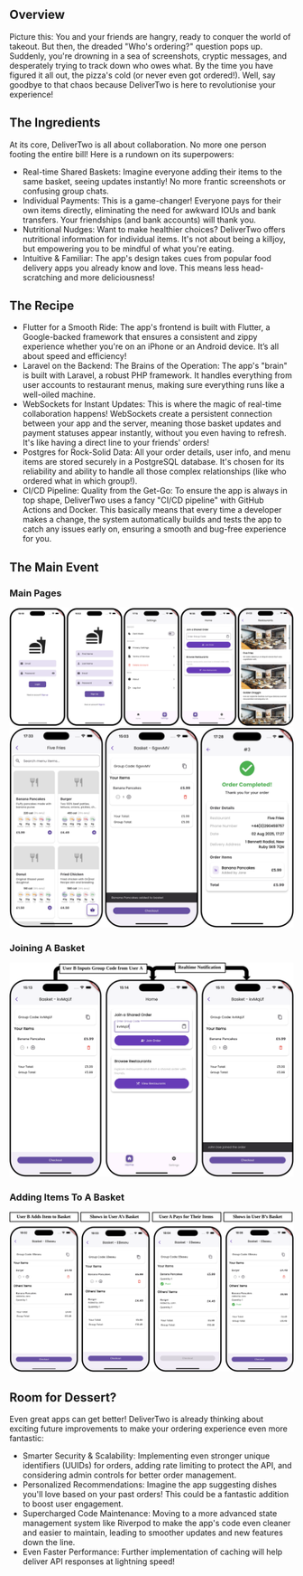 ## Overview
Picture this: You and your friends are hangry, ready to conquer the world of takeout. But then, the dreaded "Who's ordering?" question pops up. Suddenly, you're drowning in a sea of screenshots, cryptic messages, and desperately trying to track down who owes what. By the time you have figured it all out, the pizza's cold (or never even got ordered!). Well, say goodbye to that chaos because DeliverTwo is here to revolutionise your experience! 

## The Ingredients
At its core, DeliverTwo is all about collaboration. No more one person footing the entire bill! Here is a rundown on its superpowers:

- Real-time Shared Baskets: Imagine everyone adding their items to the same basket, seeing updates instantly! No more frantic screenshots or confusing group chats.
- Individual Payments: This is a game-changer! Everyone pays for their own items directly, eliminating the need for awkward IOUs and bank transfers. Your friendships (and bank accounts) will thank you.
- Nutritional Nudges: Want to make healthier choices? DeliverTwo offers nutritional information for individual items. It's not about being a killjoy, but empowering you to be mindful of what you're eating.
- Intuitive & Familiar: The app's design takes cues from popular food delivery apps you already know and love. This means less head-scratching and more deliciousness! 

## The Recipe
- Flutter for a Smooth Ride: The app's frontend is built with Flutter, a Google-backed framework that ensures a consistent and zippy experience whether you're on an iPhone or an Android device. It’s all about speed and efficiency! 
- Laravel on the Backend: The Brains of the Operation: The app's "brain" is built with Laravel, a robust PHP framework. It handles everything from user accounts to restaurant menus, making sure everything runs like a well-oiled machine.
- WebSockets for Instant Updates: This is where the magic of real-time collaboration happens! WebSockets create a persistent connection between your app and the server, meaning those basket updates and payment statuses appear instantly, without you even having to refresh. It's like having a direct line to your friends' orders!
- Postgres for Rock-Solid Data: All your order details, user info, and menu items are stored securely in a PostgreSQL database. It's chosen for its reliability and ability to handle all those complex relationships (like who ordered what in which group!).
- CI/CD Pipeline: Quality from the Get-Go: To ensure the app is always in top shape, DeliverTwo uses a fancy "CI/CD pipeline" with GitHub Actions and Docker. This basically means that every time a developer makes a change, the system automatically builds and tests the app to catch any issues early on, ensuring a smooth and bug-free experience for you.

## The Main Event
### Main Pages
![Image 1](images/delivertwo1.svg)
![Image 2](images/delivertwo2.svg)
### Joining A Basket
![Image 3](images/delivertwo3.svg)
### Adding Items To A Basket
![Image 4](images/delivertwo4.svg)

## Room for Dessert?

Even great apps can get better! DeliverTwo is already thinking about exciting future improvements to make your ordering experience even more fantastic:

- Smarter Security & Scalability: Implementing even stronger unique identifiers (UUIDs) for orders, adding rate limiting to protect the API, and considering admin controls for better order management.
- Personalized Recommendations: Imagine the app suggesting dishes you'll love based on your past orders! This could be a fantastic addition to boost user engagement.
- Supercharged Code Maintenance: Moving to a more advanced state management system like Riverpod to make the app's code even cleaner and easier to maintain, leading to smoother updates and new features down the line.
- Even Faster Performance: Further implementation of caching will help deliver API responses at lightning speed!
